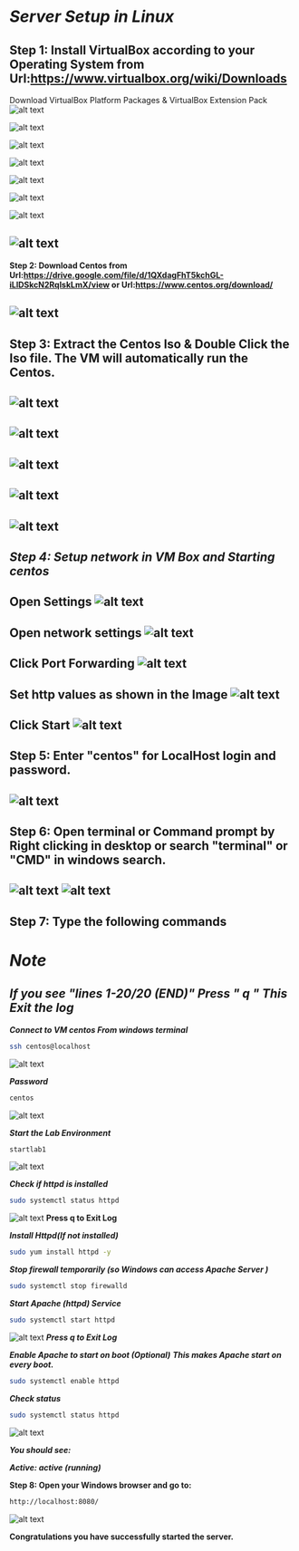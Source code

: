 # ***Server Setup in Linux***

**Step 1: Install VirtualBox according to your Operating System from Url:https://www.virtualbox.org/wiki/Downloads**
---
Download VirtualBox Platform Packages \& VirtualBox Extension Pack 
![alt text](image.png)

![alt text](image-3.png)

![alt text](image-4.png)

![alt text](image-17.png)

![alt text](image-18.png)

![alt text](image-5.png)

![alt text](image-6.png)

![alt text](image-7.png)
---
**Step 2: Download Centos from Url:https://drive.google.com/file/d/1QXdagFhT5kchGL-iLlDSkcN2RqIskLmX/view or Url:https://www.centos.org/download/**

![alt text](image-16.png)
---
**Step 3: Extract the Centos Iso \& Double Click the Iso file. The VM will automatically run the Centos.**
---
![alt text](image-1.png)
---
![alt text](image-2.png)
---
![alt text](image-8.png)
---
![alt text](image-24.png)
---
![alt text](image-19.png)
---
***Step 4: Setup network in VM Box and Starting centos***
---
**Open Settings**
![alt text](image-20.png)
---
**Open network settings**
![alt text](image-21.png)
---
**Click Port Forwarding**
![alt text](image-22.png)
---
**Set http values as shown in the Image**
![alt text](image-23.png)
---
**Click Start**
![alt text](image-25.png)
---

**Step 5: Enter "centos" for LocalHost login and password.**
---
![alt text](image-10.png)
---

**Step 6: Open terminal or Command prompt by Right clicking in desktop or search "terminal" or "CMD" in windows search.**
---
![alt text](image-11.png)
![alt text](image-12.png)
---
**Step 7: Type the following commands**
---


# ***Note***

   ***If you see "lines 1-20/20 (END)" Press " q "***
   ***This Exit the log***
---


***Connect to VM centos From windows terminal***
```sh
ssh centos@localhost
```
![alt text](image-26.png)

***Password*** 
```sh
centos
```
![alt text](image-27.png)

***Start the Lab Environment*** 
```sh
startlab1
```
![alt text](image-13.png)


***Check if httpd is installed***
```sh
sudo systemctl status httpd
```
![alt text](image-28.png)
**Press q to Exit Log**

***Install Httpd(If not installed)***
```sh
sudo yum install httpd -y
```

***Stop firewall temporarily (so Windows can access Apache Server )***
```sh
sudo systemctl stop firewalld
```


***Start Apache (httpd) Service***
```sh
sudo systemctl start httpd
```
![alt text](image-29.png)
***Press q to Exit Log***


***Enable Apache to start on boot (Optional)***
***This makes Apache start on every boot.***
```sh
sudo systemctl enable httpd
```
***Check status***
```sh
sudo systemctl status httpd
```
![alt text](image-15.png)

***You should see:***

***Active: active (running)***


**Step 8: Open your Windows browser and go to:**
```sh
http://localhost:8080/
```
![alt text](image-14.png)



**Congratulations you  have successfully started the server.**




